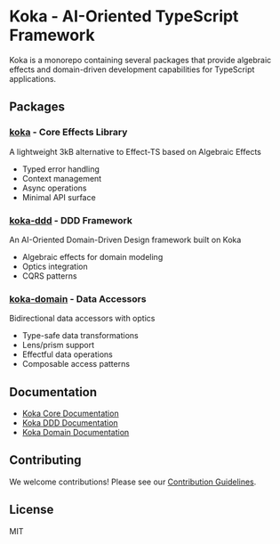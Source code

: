 # Koka - AI-Oriented TypeScript Framework

Koka is a monorepo containing several packages that provide algebraic effects and domain-driven development capabilities for TypeScript applications.

## Packages

### [koka](packages/koka/) - Core Effects Library

A lightweight 3kB alternative to Effect-TS based on Algebraic Effects

-   Typed error handling
-   Context management
-   Async operations
-   Minimal API surface

### [koka-ddd](packages/koka-ddd/) - DDD Framework

An AI-Oriented Domain-Driven Design framework built on Koka

-   Algebraic effects for domain modeling
-   Optics integration
-   CQRS patterns

### [koka-domain](packages/koka-domain) - Data Accessors

Bidirectional data accessors with optics

-   Type-safe data transformations
-   Lens/prism support
-   Effectful data operations
-   Composable access patterns

## Documentation

-   [Koka Core Documentation](packages/koka/README.md)
-   [Koka DDD Documentation](packages/koka-ddd/README.md)
-   [Koka Domain Documentation](packages/koka-domain/README.md)

## Contributing

We welcome contributions! Please see our [Contribution Guidelines](CONTRIBUTING.md).

## License

MIT
